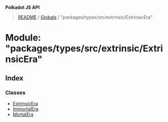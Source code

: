 **Polkadot JS API**

> [README](../README.md) / [Globals](../globals.md) / "packages/types/src/extrinsic/ExtrinsicEra"

# Module: "packages/types/src/extrinsic/ExtrinsicEra"

## Index

### Classes

* [ExtrinsicEra](../classes/_packages_types_src_extrinsic_extrinsicera_.extrinsicera.md)
* [ImmortalEra](../classes/_packages_types_src_extrinsic_extrinsicera_.immortalera.md)
* [MortalEra](../classes/_packages_types_src_extrinsic_extrinsicera_.mortalera.md)

